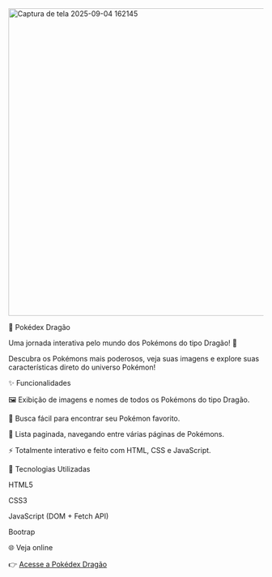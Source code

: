 <img width="1336" height="607" alt="Captura de tela 2025-09-04 162145" src="https://github.com/user-attachments/assets/8d7ee294-4198-4231-a303-5c1717e3865b" />

🐉 Pokédex Dragão

Uma jornada interativa pelo mundo dos Pokémons do tipo Dragão! 🌟

Descubra os Pokémons mais poderosos, veja suas imagens e explore suas características direto do universo Pokémon!

✨ Funcionalidades

🖼️ Exibição de imagens e nomes de todos os Pokémons do tipo Dragão.

🔎 Busca fácil para encontrar seu Pokémon favorito.

📜 Lista paginada, navegando entre várias páginas de Pokémons.

⚡ Totalmente interativo e feito com HTML, CSS e JavaScript.

🎨 Tecnologias Utilizadas

HTML5

CSS3

JavaScript (DOM + Fetch API)

Bootrap

🌐 Veja online

👉 [Acesse a Pokédex Dragão](https://creator-maching.github.io/API-Legacy-medio/)
